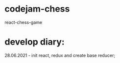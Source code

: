 # codejam-chess
react-chess-game

# develop diary:
28.06.2021 - init react, redux and create base reducer;
